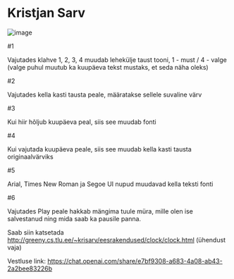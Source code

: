 # Kristjan Sarv

![image](https://github.com/krisdjan/eesrakendused-kodutoo1/assets/146323487/efb8fb5a-6ec7-4a82-939f-e55da6779017)

#1

Vajutades klahve 1, 2, 3, 4 muudab lehekülje taust tooni, 1 - must / 4 - valge (valge puhul muutub ka kuupäeva tekst mustaks, et seda näha oleks)

#2

Vajutades kella kasti tausta peale, määratakse sellele suvaline värv

#3

Kui hiir hõljub kuupäeva peal, siis see muudab fonti

#4

Kui vajutada kuupäeva peale, siis see muudab kella kasti tausta originaalvärviks

#5

Arial, Times New Roman ja Segoe UI nupud muudavad kella teksti fonti

#6

Vajutades Play peale hakkab mängima tuule müra, mille olen ise salvestanud ning mida saab ka pausile panna.


Saab siin katsetada http://greeny.cs.tlu.ee/~krisarv/eesrakendused/clock/clock.html (ühendust vaja)

Vestluse link: https://chat.openai.com/share/e7bf9308-a683-4a08-ab43-2a2bee83226b
